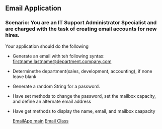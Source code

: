 ## Email Application 

### Scenario: You are an IT Support Administrator Specialist and are charged with the task of creating email accounts for new hires. 
Your application should do the following
- Generate an email with teh following syntax: firstname.lastname@department.company.com
- Determinethe department(sales, development, accounting), if none leave blank
- Generate a random String for a password.
- Have set methods to change the password, set the mailbox capacity, and define an alternate email address
- Have get methods to display the name, email, and mailbox caapacity

  [EmailApp main](/src/emailapp/EmailApp.java)
  [Email Class](/src/emailapp/Email.java)
